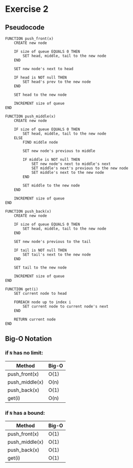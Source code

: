 # Exercise 2

## Pseudocode
```
FUNCTION push_front(x)
	CREATE new node

	IF size of queue EQUALS 0 THEN
		SET head, middle, tail to the new node
	END

	SET new node's next to head

	IF head is NOT null THEN
		SET head's prev to the new node
	END

	SET head to the new node

	INCREMENT size of queue
END
```

```
FUNCTION push_middle(x)
	CREATE new node

	IF size of queue EQUALS 0 THEN
		SET head, middle, tail to the new node
	ELSE
		FIND middle node

		SET new node's previous to middle

		IF middle is NOT null THEN
			SET new node's next to middle's next
			SET middle's next's previous to the new node
			SET middle's next to the new node
		END

		SET middle to the new node
	END

	INCREMENT size of queue
END
```

```
FUNCTION push_back(x)
	CREATE new node

	IF size of queue EQUALS 0 THEN
		SET head, middle, tail to the new node
	END

	SET new node's previous to the tail

	IF tail is NOT null THEN
		SET tail's next to the new node
	END

	SET tail to the new node

	INCREMENT size of queue
END
```

```
FUNCTION get(i)
	SET current node to head

	FOREACH node up to index i
		SET current node to current node's next
	END

	RETURN current node
END
```

## Big-O Notation

### if `N` has no limit:  

Method | Big-O
--- | --- |
push_front(x) | O(1)
push_middle(x) | O(n)
push_back(x) | O(1)
get(i) | O(n)

### if `N` has a bound:

Method | Big-O
--- | --- |
push_front(x) | O(1)
push_middle(x) | O(1)
push_back(x) | O(1)
get(i) | O(1)
